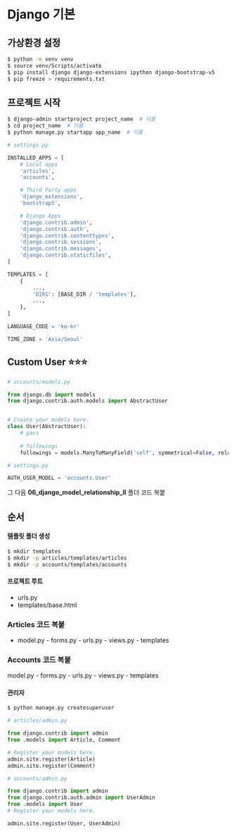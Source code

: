 # Django 기본



## 가상환경 설정

```bash
$ python -m venv venv
$ source venv/Scripts/activate
$ pip install django django-extensions ipython django-bootstrap-v5
$ pip freeze > requirements.txt
```



## 프로젝트 시작

```bash
$ django-admin startproject project_name  # 이름
$ cd project_name  # 이름
$ python manage.py startapp app_name  # 이름
```

```python
# settings.py

INSTALLED_APPS = [
    # Local apps
    'articles',
    'accounts',

    # Third Party apps
    'django_extensions',
    'bootstrap5',

    # Django Apps
    'django.contrib.admin',
    'django.contrib.auth',
    'django.contrib.contenttypes',
    'django.contrib.sessions',
    'django.contrib.messages',
    'django.contrib.staticfiles',
]

TEMPLATES = [
    {
        ...,
        'DIRS': [BASE_DIR / 'templates'],
        ...,
    },
]

LANGUAGE_CODE = 'ko-kr'

TIME_ZONE = 'Asia/Seoul'
```



## Custom User ⭐⭐⭐

```python
# accounts/models.py

from django.db import models
from django.contrib.auth.models import AbstractUser


# Create your models here.
class User(AbstractUser):
    # pass
    
    # followings
    followings = models.ManyToManyField('self', symmetrical=False, related_name='followers')
```

```python
# settings.py

AUTH_USER_MODEL = 'accounts.User'
```



그 다음 **06_django_model_relationship_ll** 폴더 코드 복붙



## 순서

#### 템플릿 폴더 생성

```bash
$ mkdir templates
$ mkdir -p articles/templates/articles
$ mkdir -p accounts/templates/accounts
```



#### 프로젝트 루트

- urls.py
- templates/base.html



### Articles 코드 복붙

- model.py - forms.py - urls.py - views.py - templates



### Accounts 코드 복붙

model.py - forms.py - urls.py - views.py - templates



#### 관리자

```bash
$ python manage.py createsuperuser
```

```python
# articles/admin.py

from django.contrib import admin
from .models import Article, Comment

# Register your models here.
admin.site.register(Article)
admin.site.register(Comment)
```

```python
# accounts/admin.py

from django.contrib import admin
from django.contrib.auth.admin import UserAdmin
from .models import User
# Register your models here.

admin.site.register(User, UserAdmin)
```

